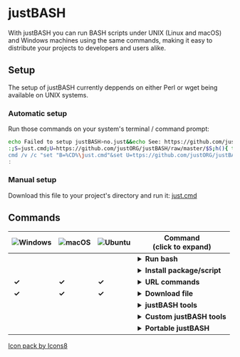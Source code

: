 # justBASH

With justBASH you can run BASH scripts under UNIX (Linux and macOS) and Windows machines using the same commands, making it easy to distribute your projects to developers and users alike.

## Setup

The setup of justBASH currently deppends on either Perl or wget being available on UNIX systems.

### Automatic setup

Run those commands on your system's terminal / command prompt:

```sh
echo Failed to setup justBASH>no.just&&echo See: https://github.com/justORG/justBASH/blob/master/ERROR.md>>no.just
:;S=just.cmd;U=https://github.com/justORG/justBASH/raw/master/$S;h(){ type $1 >/dev/null 2>&1||return 1;};h curl&&curl -O "$U"||h wget&&wget "$U"||h lynx&&lynx -source "$U">$S;clear;[ -f $S ]&&chmod +x $S&&./$S||cat no.just;rm no.just;unset S U h;<<:
cmd /v /c "set "B=%CD%\just.cmd"&set U=ttps://github.com/justORG/justBASH/raw/master/just.cmd&set "IF=for ^%X in ("&set "DO=.exe) do (set OK=^%~$PATH:X)^&if defined OK "&cmd /c "(!IF!bitsadmin!DO!(bitsadmin /transfer J h!U! "!B!" >nul)else (!IF!powershell!DO!(powershell -Command "(New-Object Net.WebClient).DownloadFile('h'+'!U!','!B!')")))^&cls^&(if exist !B! (!B!)else (more no.just))^&del no.just""&^
:

```

### Manual setup

Download this file to your project's directory and run it:
[just.cmd](https://github.com/justORG/justBASH/raw/master/just.cmd)

## Commands

![Windows](https://png.icons8.com/windows-xp/color/24) | ![macOS](https://png.icons8.com/apple-mac/color/24) | ![Ubuntu](https://png.icons8.com/ubuntu/color/24) | Command<br />(click to expand)
-- | -- | -- | --
  |  |  | <details><summary><b>Run bash</b></summary><p><br />Syntax<br />&nbsp;&nbsp;&nbsp;&nbsp;`just bash [arguments]`<br /><br />Runs bash on any platform. If any arguments are specified, those arguments are passed on to bash.<br /><br />Examples</br>&nbsp;&nbsp;&nbsp;&nbsp;`just bash script.sh`</p></details>
  |  |  | <details><summary><b>Install package/script</b></summary><p><br />Syntax<br />&nbsp;&nbsp;&nbsp;&nbsp;`just install item1 [item2 ...]`<br /><br />Installs the specified item(s). Each item can be the name of a bash package (to be installed using the available package manager), or the URL to an installation script.<br />If a package is to be installed and no package manager is found, the most adequate package manager for the system is installed and used.<br /><br />Examples</br>&nbsp;&nbsp;&nbsp;&nbsp;`just install wget`</br>&nbsp;&nbsp;&nbsp;&nbsp;`just install http://www.domain.com/script.sh`</p></details>
 <b>&#10003;</b> | <b>&#10003;</b> | <b>&#10003;</b> | <details><summary><b>URL commands</b></summary><p><b>decode</b><br /><br />Syntax<br />&nbsp;&nbsp;&nbsp;&nbsp;`just url decode <url>`<br /><br />Decodes URL-encoded characters from the specified `<url>` and prints the result.<br /><br /><b>info</b><br /><br />Syntax<br />&nbsp;&nbsp;&nbsp;&nbsp;`just url info <url>`<br /><br />Prints a line for each available URL information, in the following format:<br />`protocol=<protocol>`<br />`hostname=<hostname>`<br />`port=<port>`<br />`path=<path>`<br />`search=<search>`<br />`filename=<filename>`<br /><br />Examples</br>&nbsp;&nbsp;&nbsp;&nbsp;`just url decode just%20an%20example`</br>&nbsp;&nbsp;&nbsp;&nbsp;`just url info https://www.domain.com/file.ext`</p></details>
 <b>&#10003;</b> | <b>&#10003;</b> | <b>&#10003;</b> | <details><summary><b>Download file</b></summary><p><br />Syntax<br />&nbsp;&nbsp;&nbsp;&nbsp;`just download [-o <output_path>] <url>`<br /><br />Downloads the file from the specified `<url>`, saving it under the current folder if no `<output_path>` is specified.<br /><br />Examples</br>&nbsp;&nbsp;&nbsp;&nbsp;`just download https://www.domain.com/file.ext`</p></details>
  |  |  | <details><summary><b>justBASH tools</b></summary><p><br />Syntax<br />&nbsp;&nbsp;&nbsp;&nbsp;`just <tool_name> [arguments]`<br /><br />Installs the specified justBASH tool if necessary, then calls it. If any arguments are specified, those arguments are passed on to the tool.<br /><br />Examples</br>&nbsp;&nbsp;&nbsp;&nbsp;`just git push`</p></details>
  |  |  | <details><summary><b>Custom justBASH tools</b></summary><p><br />Syntax<br />&nbsp;&nbsp;&nbsp;&nbsp;`just tool <custom_tool_name> <custom_tool_folder>`<br /><br />Installs a custom justBASH tool with the name specified by `<custom_tool_name>` and from the folder specified by `<custom_tool_folder>`.<br /><br />Examples</br>&nbsp;&nbsp;&nbsp;&nbsp;`just tool my-tool ./my-tool`</p></details>
  |  |  | <details><summary><b>Portable justBASH</b></summary><p><br />Syntax<br />&nbsp;&nbsp;&nbsp;&nbsp;`just portable`<br /><br />Moves justBASH and all packages and tools installed for the current project to the project's `.just` subdirectory, making it possible to copy the project directory to any other machine with the same OS and continue to use justBASH, even without internet access.<br /><br />To install justBASH from the portable version and revert the changes, run `just installed`.<br /><br />Examples</br>&nbsp;&nbsp;&nbsp;&nbsp;`just portable`</br>&nbsp;&nbsp;&nbsp;&nbsp;`just installed`</p></details>

<!-- <b>&#10003;</b> -->

<a href="https://icons8.com">Icon pack by Icons8</a>
